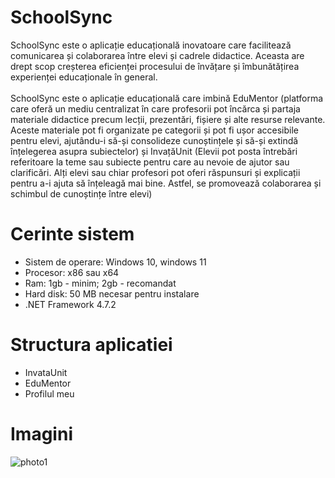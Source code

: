 # SchoolSync
SchoolSync este o aplicație educațională inovatoare care
facilitează comunicarea și colaborarea între elevi și cadrele
didactice. Aceasta are drept scop creșterea eficienței
procesului de învățare și îmbunătățirea experienței
educaționale în general.
<br><br>
SchoolSync este o aplicație educațională care imbină
EduMentor (platforma care oferă un mediu centralizat în care
profesorii pot încărca și partaja materiale didactice precum
lecții, prezentări, fișiere și alte resurse relevante. Aceste
materiale pot fi organizate pe categorii și pot fi ușor accesibile
pentru elevi, ajutându-i să-și consolideze cunoștințele și să-și
extindă înțelegerea asupra subiectelor) și InvațăUnit (Elevii pot
posta întrebări referitoare la teme sau subiecte pentru care au
nevoie de ajutor sau clarificări. Alți elevi sau chiar profesori pot
oferi răspunsuri și explicații pentru a-i ajuta să înțeleagă mai
bine. Astfel, se promovează colaborarea și schimbul de
cunoștințe între elevi)

# Cerinte sistem
* Sistem de operare: Windows 10, windows 11
* Procesor: x86 sau x64
* Ram: 1gb - minim; 2gb - recomandat
* Hard disk: 50 MB necesar pentru instalare
* .NET Framework 4.7.2

# Structura aplicatiei
* InvataUnit
* EduMentor
* Profilul meu

# Imagini
![photo1](https://yourimageshare.com/ib/T3jQgS9vy1)
